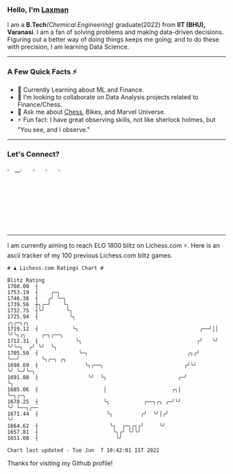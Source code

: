   ### Hello, I'm [Laxman](https://laxman-lakhan.github.io)

I am a **B.Tech**_(Chemical Engineering)_ graduate(2022) from **IIT (BHU), Varanasi**. I am a fan of solving problems and making data-driven decisions. Figuring out a better way of doing things keeps me going; and to do these with precision, I am learning Data Science. 

---

### A Few Quick Facts ⚡️

- 🧐 Currently Learning about ML and Finance.
- 👯 I’m looking to collaborate on Data Analysis projects related to Finance/Chess.
- 💬 Ask me about [Chess](https://lichess.org/@/YourKingIsInDanger), Bikes, and Marvel Universe.
- ⚡️ Fun fact: I have great observing skills, not like sherlock holmes, but "You see, and I observe."

---

### Let's Connect?

<a href="mailto:laxmansingh.lakhan@gmail.com"> <img src="https://img.icons8.com/fluent/48/000000/gmail.png" width="3.5%"/> &nbsp;
[<img src="https://img.icons8.com/color/48/000000/linkedin.png" width="3.5%"/>](https://www.linkedin.com/in/laxman-lakhan/)  &nbsp;
[<img src="https://img.icons8.com/fluent/48/000000/facebook-new.png" width="3.5%"/>](https://www.facebook.com/s.laxmanlakhan/)  &nbsp;
[<img src="https://img.icons8.com/fluent/48/000000/instagram-new.png" width="3.5%"/>](https://www.instagram.com/laxman.lakhan/)  &nbsp;
[<img src="https://img.icons8.com/color/48/000000/twitter.png" width="3.5%"/>](https://twitter.com/laxman__lakhan)  &nbsp;

 ---
  
I am currently aiming to reach ELO 1800 blitz on Lichess.com ⚡. Here is an ascii tracker of my 100 previous Lichess.com blitz games.

  ```
  # ♟︎ Lichess.com Ratings Chart #
  
  Blitz Rating
 1760.00  ┤
 1753.19  ┤    ╭─╮
 1746.38  ┤   ╭╯ ╰─╮
 1739.56  ┼╮╭─╯    ╰╮
 1732.75  ┤╰╯       ╰╮
 1725.94  ┤          ╰╮                                           ╭╮╭─╮╭╮
 1719.12  ┤           ╰╮                                       ╭──╯││ ╰╯╰╮╭╮     ╭─╮╭──╮
 1712.31  ┤            ╰╮                                     ╭╯   ╰╯    ╰╯╰─╮  ╭╯ ╰╯  ╰╮
 1705.50  ┤             ╰─╮                                ╭╮╭╯              ╰──╯       ╰╮╭─╮ ╭╮
 1698.69  ┤               ╰╮╭──╮                          ╭╯╰╯                           ╰╯ ╰─╯╰─╮
 1691.88  ┤                ╰╯  ╰╮                       ╭─╯                                      ╰╮
 1685.06  ┤                     │                     ╭╮│                                         ╰─╮╭─╮
 1678.25  ┤                     ╰╮           ╭──╮╭╮ ╭─╯╰╯                                           ╰╯ ╰──╮╭──
 1671.44  ┤                      ╰╮         ╭╯  ╰╯│╭╯                                                     ╰╯
 1664.62  ┤                       ╰╮  ╭─╮╭╮╭╯     ╰╯
 1657.81  ┤                        ╰╮╭╯ ╰╯╰╯
 1651.00  ┤                         ╰╯

Chart last updated - Tue Jun  7 10:42:01 IST 2022  
  ```
  
  
Thanks for visiting my Github profile!
